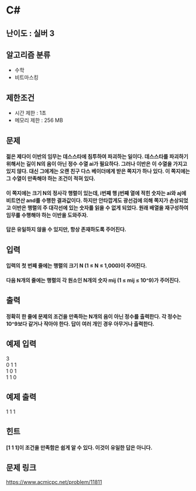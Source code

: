 # C#

## 난이도 : 실버 3

## 알고리즘 분류
  - 수학
  - 비트마스킹

## 제한조건
  - 시간 제한 : 1초
  - 메모리 제한 : 256 MB

## 문제
#### 젊은 제다이 이반의 임무는 데스스타에 침투하여 파괴하는 일이다. 데스스타를 파괴하기 위해서는 길이 N의 음이 아닌 정수 수열 ai가 필요하다. 그러나 이반은 이 수열을 가지고 있지 않다. 대신 그에게는 오랜 친구 다스 베이더에게 받은 쪽지가 하나 있다. 이 쪽지에는 그 수열이 만족해야 하는 조건이 적혀 있다.
#### 이 쪽지에는 크기 N의 정사각 행렬이 있는데, i번째 행 j번째 열에 적힌 숫자는 ai와 aj에 비트연산 and를 수행한 결과값이다. 하지만 안타깝게도 광선검에 의해 쪽지가 손상되었고 이반은 행렬의 주 대각선에 있는 숫자를 읽을 수 없게 되었다. 원래 배열을 재구성하여 임무를 수행해야 하는 이반을 도와주자.
#### 답은 유일하지 않을 수 있지만, 항상 존재하도록 주어진다.

## 입력
#### 입력의 첫 번째 줄에는 행렬의 크기 N (1 ≤ N ≤ 1,000)이 주어진다.
#### 다음 N개의 줄에는 행렬의 각 원소인 N개의 숫자 mij (1 ≤ mij ≤ 10^9)가 주어진다.

## 출력
#### 정확히 한 줄에 문제의 조건을 만족하는 N개의 음이 아닌 정수를 출력한다. 각 정수는 10^9보다 같거나 작아야 한다. 답이 여러 개인 경우 아무거나 출력한다.

## 예제 입력
3<br/>
0 1 1<br/>
1 0 1<br/>
1 1 0<br/>

## 예제 출력
1 1 1<br/>

## 힌트
#### [1 1 1]이 조건을 만족함은 쉽게 알 수 있다. 이것이 유일한 답은 아니다.

## 문제 링크
https://www.acmicpc.net/problem/11811